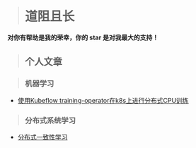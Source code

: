 ># 道阻且长

**对你有帮助是我的荣幸，你的 star 是对我最大的支持！**

>## 个人文章

>### 机器学习

- [使用Kubeflow training-operator在k8s上进行分布式CPU训练](https://github.com/77yu77/blog/blob/main/md/training_operator.md)

>### 分布式系统学习

- [分布式一致性学习](https://github.com/77yu77/blog/blob/main/md/distributed_consistency.md)
